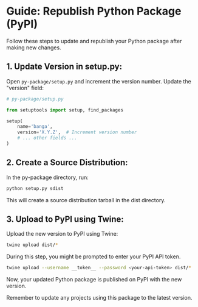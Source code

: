 
# Guide: Republish Python Package (PyPI)

Follow these steps to update and republish your Python package after making new changes.

## 1. Update Version in setup.py:

Open `py-package/setup.py` and increment the version number. Update the "version" field:

```python
# py-package/setup.py

from setuptools import setup, find_packages

setup(
    name='banga',
    version='X.Y.Z',  # Increment version number
    # ... other fields ...
)
```

## 2. Create a Source Distribution:
In the py-package directory, run:

```bash
python setup.py sdist
```
This will create a source distribution tarball in the dist directory.

## 3. Upload to PyPI using Twine:
Upload the new version to PyPI using Twine:

```bash
twine upload dist/*
```
During this step, you might be prompted to enter your PyPI API token. 
```bash
twine upload --username __token__ --password <your-api-token> dist/*
```

Now, your updated Python package is published on PyPI with the new version.

Remember to update any projects using this package to the latest version.






